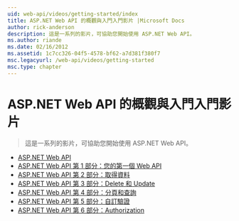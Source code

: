 ```yaml
---
uid: web-api/videos/getting-started/index
title: ASP.NET Web API 的概觀與入門入門影片 |Microsoft Docs
author: rick-anderson
description: 這是一系列的影片，可協助您開始使用 ASP.NET Web API。
ms.author: riande
ms.date: 02/16/2012
ms.assetid: 1c7cc326-04f5-4578-bf62-a7d381f380f7
msc.legacyurl: /web-api/videos/getting-started
msc.type: chapter
---
```

<a name="aspnet-web-api-overview-and-getting-started-videos"></a>ASP.NET Web API 的概觀與入門入門影片
====================
> 這是一系列的影片，可協助您開始使用 ASP.NET Web API。


- [ASP.NET Web API](aspnet-web-api.md)
- [ASP.NET Web API 第 1 部分：您的第一個 Web API](your-first-web-api.md)
- [ASP.NET Web API 第 2 部分：取得資料](getting-data.md)
- [ASP.NET Web API 第 3 部分：Delete 和 Update](delete-and-update.md)
- [ASP.NET Web API 第 4 部分：分頁和查詢](paging-and-querying.md)
- [ASP.NET Web API 第 5 部分：自訂驗證](custom-validation.md)
- [ASP.NET Web API 第 6 部分：Authorization](authorization.md)
